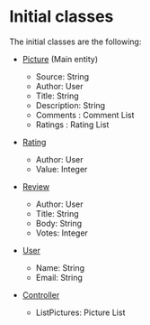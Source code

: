 # Initial classes

The initial classes are the following:

* [Picture](./src/Picture.ts) (Main entity)
  * Source: String
  * Author: User
  * Title: String
  * Description: String
  * Comments : Comment List
  * Ratings : Rating List
  
* [Rating](./src/Rating.ts)
  * Author: User
  * Value: Integer
  
* [Review](./src/Review.ts)
  * Author: User
  * Title: String
  * Body: String
  * Votes: Integer

* [User](./src/User.ts)
  * Name: String
  * Email: String

* [Controller](./src/Controller.ts)
  * ListPictures: Picture List
